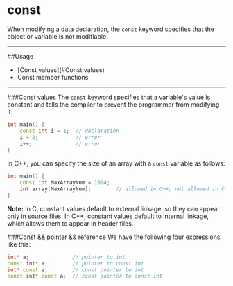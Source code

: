 const
=====
  When modifying a data declaration, the `const` keyword specifies that the object or variable is not modifiable.
___
##Usage
* [Const values](#Const values)
* Const member functions

___
###Const values
  The `const` keyword specifies that a variable's value is constant and tells the compiler to prevent the programmer from modifying it.<br>
```c++
int main() {
    const int i = 1;  // declaration
    i = 2;            // error
    i++;              // error
}
```
   In C++, you can specify the size of an array with a `const` variable as follows:<br>
```c++
int main() {
    const int MaxArrayNum = 1024;
    int array[MaxArrayNum];        // allowed in C++; not allowed in C  
}
```
  **Note:** In C, constant values default to external linkage, so they can appear only in source files. In C++, constant values default to internal linkage, which allows them to appear in header files.<br>
  
###Const && pointer && reference
  We have the following four expressions like this:
```c++
int* a;              // pointer to int
const int* a;        // pointer to const int
int* const a;        // const pointer to int
const int* const a;  // const pointer to const int
```

